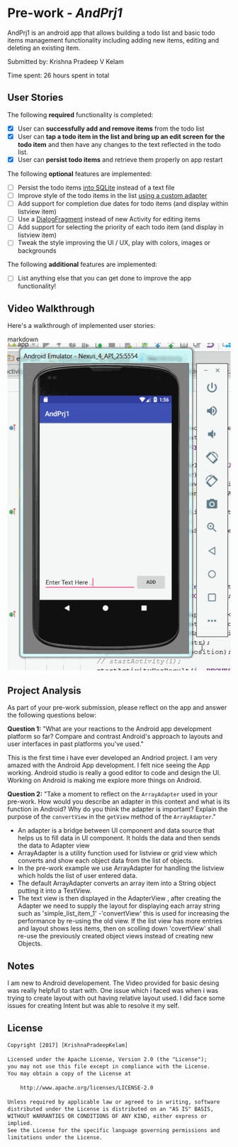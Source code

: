 # Pre-work - *AndPrj1*

AndPrj1 is an android app that allows building a todo list and basic todo items management functionality including adding new items, editing and deleting an existing item.

Submitted by: Krishna Pradeep V Kelam	

Time spent: 26 hours spent in total

## User Stories

The following **required** functionality is completed:

* [X] User can **successfully add and remove items** from the todo list
* [X] User can **tap a todo item in the list and bring up an edit screen for the todo item** and then have any changes to the text reflected in the todo list.
* [X] User can **persist todo items** and retrieve them properly on app restart

The following **optional** features are implemented:

* [ ] Persist the todo items [into SQLite](http://guides.codepath.com/android/Persisting-Data-to-the-Device#sqlite) instead of a text file
* [ ] Improve style of the todo items in the list [using a custom adapter](http://guides.codepath.com/android/Using-an-ArrayAdapter-with-ListView)
* [ ] Add support for completion due dates for todo items (and display within listview item)
* [ ] Use a [DialogFragment](http://guides.codepath.com/android/Using-DialogFragment) instead of new Activity for editing items
* [ ] Add support for selecting the priority of each todo item (and display in listview item)
* [ ] Tweak the style improving the UI / UX, play with colors, images or backgrounds

The following **additional** features are implemented:

* [ ] List anything else that you can get done to improve the app functionality!

## Video Walkthrough

Here's a walkthrough of implemented user stories:

markdown
![GitHub Logo](TODO.gif)

## Project Analysis

As part of your pre-work submission, please reflect on the app and answer the following questions below:

**Question 1:** "What are your reactions to the Android app development platform so far? Compare and contrast Android's approach to layouts and user interfaces in past platforms you've used."

This is the first time i have ever developed an Andriod project. I am very amazed with the Android App development. I felt nice seeing the App working.
Android studio is really a good editor to code and design the UI. Working on Android is making me explore more things on Android.

**Question 2:** "Take a moment to reflect on the `ArrayAdapter` used in your pre-work. How would you describe an adapter in this context and what is its function in Android? Why do you think the adapter is important? Explain the purpose of the `convertView` in the `getView` method of the `ArrayAdapter`."

- An adapter is a bridge between UI component and data source that helps us to fill data in UI component. It holds the data and then sends the data to Adapter view
- ArrayAdapter is a utility function used for listview or grid view which converts and show each object data from the list of objects. 
- In the pre-work example we use ArrayAdapter for handling the listview which holds the list of user entered data.
- The default ArrayAdapter converts an array item into a String object putting it into a TextView. 
- The text view is then displayed in the AdapterView , after creating the Adapter we need to supply the layout for displaying each array string such as 'simple_list_item_1'
-'convertView' this is used for increasing the performance by re-using the old view. If the list view has more entries and layout shows less items,
  then on scolling down 'covertView' shall re-use the previously created object views instead of creating new Objects.
  

## Notes

I am new to Android developement. The Video provided for  basic desing was really helpfull to start with.
One issue which i faced was when i was trying to create layout with out having relative layout used.
I did face some issues for creating Intent but was able to resolve it my self.

## License

    Copyright [2017] [KrishnaPradeepKelam]

    Licensed under the Apache License, Version 2.0 (the "License");
    you may not use this file except in compliance with the License.
    You may obtain a copy of the License at

        http://www.apache.org/licenses/LICENSE-2.0

    Unless required by applicable law or agreed to in writing, software
    distributed under the License is distributed on an "AS IS" BASIS,
    WITHOUT WARRANTIES OR CONDITIONS OF ANY KIND, either express or implied.
    See the License for the specific language governing permissions and
    limitations under the License.
